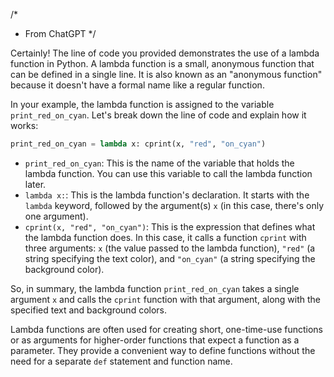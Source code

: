/*
* From ChatGPT
*/

Certainly! The line of code you provided demonstrates the use of a lambda function in Python. A lambda function is a small, anonymous function that can be defined in a single line. It is also known as an "anonymous function" because it doesn't have a formal name like a regular function.

In your example, the lambda function is assigned to the variable `print_red_on_cyan`. Let's break down the line of code and explain how it works:

```python
print_red_on_cyan = lambda x: cprint(x, "red", "on_cyan")
```

- `print_red_on_cyan`: This is the name of the variable that holds the lambda function. You can use this variable to call the lambda function later.
- `lambda x:`: This is the lambda function's declaration. It starts with the `lambda` keyword, followed by the argument(s) `x` (in this case, there's only one argument).
- `cprint(x, "red", "on_cyan")`: This is the expression that defines what the lambda function does. In this case, it calls a function `cprint` with three arguments: `x` (the value passed to the lambda function), `"red"` (a string specifying the text color), and `"on_cyan"` (a string specifying the background color).

So, in summary, the lambda function `print_red_on_cyan` takes a single argument `x` and calls the `cprint` function with that argument, along with the specified text and background colors.

Lambda functions are often used for creating short, one-time-use functions or as arguments for higher-order functions that expect a function as a parameter. They provide a convenient way to define functions without the need for a separate `def` statement and function name.